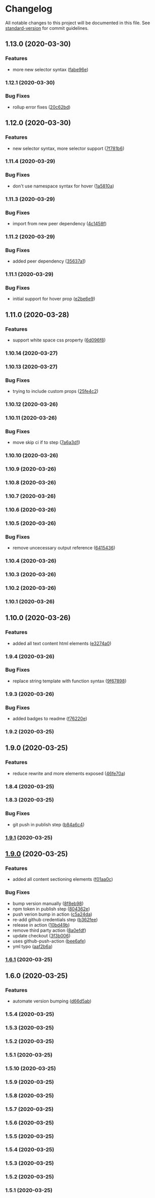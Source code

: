 # Changelog

All notable changes to this project will be documented in this file. See [standard-version](https://github.com/conventional-changelog/standard-version) for commit guidelines.

## 1.13.0 (2020-03-30)

### Features

- more new selector syntax ([fabe96e](https://github.com/jackleslie/html-styled/commit/fabe96e4c82ed754770a4a1317247528c583c7cf))

### 1.12.1 (2020-03-30)

### Bug Fixes

- rollup error fixes ([20c62bd](https://github.com/jackleslie/html-styled/commit/20c62bde7a29371c71e977565c4139d110d2c47e))

## 1.12.0 (2020-03-30)

### Features

- new selector syntax, more selector support ([7f781b6](https://github.com/jackleslie/html-styled/commit/7f781b66670d97f38c34bff43b1589a15391c064))

### 1.11.4 (2020-03-29)

### Bug Fixes

- don't use namespace syntax for hover ([1a5810a](https://github.com/jackleslie/html-styled/commit/1a5810a880e407e87549bd096207952f8c3258fc))

### 1.11.3 (2020-03-29)

### Bug Fixes

- import from new peer dependency ([4c1458f](https://github.com/jackleslie/html-styled/commit/4c1458f86e56f9789549d6722b44ed0ceddf72b1))

### 1.11.2 (2020-03-29)

### Bug Fixes

- added peer dependency ([35637a1](https://github.com/jackleslie/html-styled/commit/35637a1db11b41b9e9b619e4d3e6752b72f5d827))

### 1.11.1 (2020-03-29)

### Bug Fixes

- initial support for hover prop ([e2be6e9](https://github.com/jackleslie/html-styled/commit/e2be6e97bae48bb51bbb3df41f5d2f4a9d05b64d))

## 1.11.0 (2020-03-28)

### Features

- support white space css property ([6d096f8](https://github.com/jackleslie/html-styled/commit/6d096f8700e7f0d4cac90805cdbd7fc5718262b0))

### 1.10.14 (2020-03-27)

### 1.10.13 (2020-03-27)

### Bug Fixes

- trying to include custom props ([25fe4c2](https://github.com/jackleslie/html-styled/commit/25fe4c235628e46897b1da56fffa51c0712f11ae))

### 1.10.12 (2020-03-26)

### 1.10.11 (2020-03-26)

### Bug Fixes

- move skip ci if to step ([7a6a3d1](https://github.com/jackleslie/html-styled/commit/7a6a3d1f098004a797d70fb151ef518e3236f7ec))

### 1.10.10 (2020-03-26)

### 1.10.9 (2020-03-26)

### 1.10.8 (2020-03-26)

### 1.10.7 (2020-03-26)

### 1.10.6 (2020-03-26)

### 1.10.5 (2020-03-26)

### Bug Fixes

- remove uncecessary output reference ([6415436](https://github.com/jackleslie/html-styled/commit/6415436f3ad2ac80c5372c1a137073b283b01d2c))

### 1.10.4 (2020-03-26)

### 1.10.3 (2020-03-26)

### 1.10.2 (2020-03-26)

### 1.10.1 (2020-03-26)

## 1.10.0 (2020-03-26)

### Features

- added all text content html elements ([e3274a0](https://github.com/jackleslie/html-styled/commit/e3274a0894cc3354dc64f53db01419a5b751f354))

### 1.9.4 (2020-03-26)

### Bug Fixes

- replace string template with function syntax ([9f67898](https://github.com/jackleslie/html-styled/commit/9f6789808f7152da2c4fcb506e8a02b17c2274e4))

### 1.9.3 (2020-03-26)

### Bug Fixes

- added badges to readme ([f76220e](https://github.com/jackleslie/html-styled/commit/f76220e8a02d852d4ef73c4e7932d64f0cc0c91d))

### 1.9.2 (2020-03-25)

## 1.9.0 (2020-03-25)

### Features

- reduce rewrite and more elements exposed ([46fe70a](https://github.com/jackleslie/html-styled/commit/46fe70a0199709ab48e5b78674a449d4ce8aeade))

### 1.8.4 (2020-03-25)

### 1.8.3 (2020-03-25)

### Bug Fixes

- git push in publish step ([b84a6c4](https://github.com/jackleslie/html-styled/commit/b84a6c4c7f8020fab7c25a01c98b5d05593915f8))

### [1.9.1](https://github.com/jackleslie/html-styled/compare/v1.9.0...v1.9.1) (2020-03-25)

## [1.9.0](https://github.com/jackleslie/html-styled/compare/v1.6.1...v1.9.0) (2020-03-25)

### Features

- added all content sectioning elements ([f01aa0c](https://github.com/jackleslie/html-styled/commit/f01aa0c90a176841dda18a36ded860e99aa4ad43))

### Bug Fixes

- bump version manually ([8f8eb98](https://github.com/jackleslie/html-styled/commit/8f8eb986d7b537d1f58ebc4dc41783bd6800931c))
- npm token in publish step ([804362e](https://github.com/jackleslie/html-styled/commit/804362ee2b24150fcb30fa114f583c636bd2676e))
- push verion bump in action ([c5a24da](https://github.com/jackleslie/html-styled/commit/c5a24dab33f4d04ef0cbb0e7c6b75271c25c578e))
- re-add github credentials step ([b362fee](https://github.com/jackleslie/html-styled/commit/b362feea7f6f03a88063a00db39241d271e0c95a))
- release in action ([10bd49b](https://github.com/jackleslie/html-styled/commit/10bd49ba527206d89c2b7fe15dcc8e5ba0ebb3ae))
- remove third party action ([8a0efdf](https://github.com/jackleslie/html-styled/commit/8a0efdf685f0b8538b306db9c1bea78b805ff115))
- update checkout ([3f3b006](https://github.com/jackleslie/html-styled/commit/3f3b006790e1ebe1d8afb5ca4ef960f319cfe7d2))
- uses github-push-action ([bee6afe](https://github.com/jackleslie/html-styled/commit/bee6afe4a7dab03c45c571609ff220b37a4ef3e6))
- yml typo ([aaf2b6a](https://github.com/jackleslie/html-styled/commit/aaf2b6a77769725af2c45b395e3c89074bf1031d))

### [1.6.1](https://github.com/jackleslie/html-styled/compare/v1.6.0...v1.6.1) (2020-03-25)

## 1.6.0 (2020-03-25)

### Features

- automate version bumping ([d66d5ab](https://github.com/jackleslie/html-styled/commit/d66d5abd7683b9cbd720c0a2a04765ab5431d828))

### 1.5.4 (2020-03-25)

### 1.5.3 (2020-03-25)

### 1.5.2 (2020-03-25)

### 1.5.1 (2020-03-25)

### 1.5.10 (2020-03-25)

### 1.5.9 (2020-03-25)

### 1.5.8 (2020-03-25)

### 1.5.7 (2020-03-25)

### 1.5.6 (2020-03-25)

### 1.5.5 (2020-03-25)

### 1.5.4 (2020-03-25)

### 1.5.3 (2020-03-25)

### 1.5.2 (2020-03-25)

### 1.5.1 (2020-03-25)
